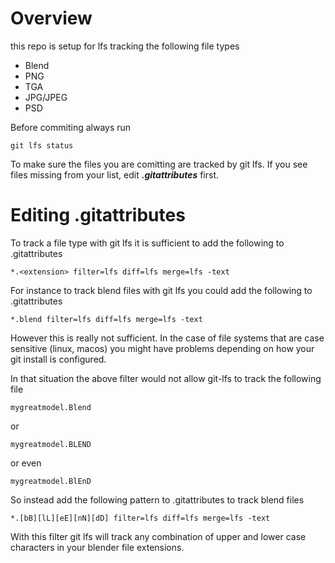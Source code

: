 # Overview
this repo is setup for lfs tracking the following file types

* Blend
* PNG
* TGA
* JPG/JPEG
* PSD

Before commiting always run
```
git lfs status
```

To make sure the files you are comitting are tracked by git lfs. If you see files missing from your list, edit ***.gitattributes*** first.


# Editing .gitattributes

To track a file type with git lfs it is sufficient to add the following to .gitattributes

```
*.<extension> filter=lfs diff=lfs merge=lfs -text
```

For instance to track blend files with git lfs you could add the following to .gitattributes

```
*.blend filter=lfs diff=lfs merge=lfs -text
```

However this is really not sufficient. In the case of file systems that are case sensitive (linux, macos) you might have problems depending on how your git install is configured. 

In that situation the above filter would not allow git-lfs to track the following file

```
mygreatmodel.Blend
```

or

```
mygreatmodel.BLEND
```

or even

```
mygreatmodel.BlEnD
```

So instead add the following pattern to .gitattributes to track blend files

```
*.[bB][lL][eE][nN][dD] filter=lfs diff=lfs merge=lfs -text
```

With this filter git lfs will track any combination of upper and lower case characters in your blender file extensions.